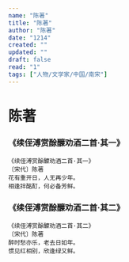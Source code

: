 ```yaml
---
name: "陈著"
title: "陈著"
author: "陈著"
date: "1214"
created: ""
updated: ""
draft: false
read: "1"
tags: ["人物/文学家/中国/南宋"]
---
```


# 陈著

### 《续侄溥赏酴醾劝酒二首·其一》

```
《续侄溥赏酴醾劝酒二首·其一》
〔宋代〕陈著
花有重开日，人无再少年。
相逢拌酩酊，何必备芳鲜。
```

### 《续侄溥赏酴醾劝酒二首·其二》

```
《续侄溥赏酴醾劝酒二首·其二》
〔宋代〕陈著
醉时愁亦乐，老去日如年。
惯见红相别，欣逢绿又鲜。
```
